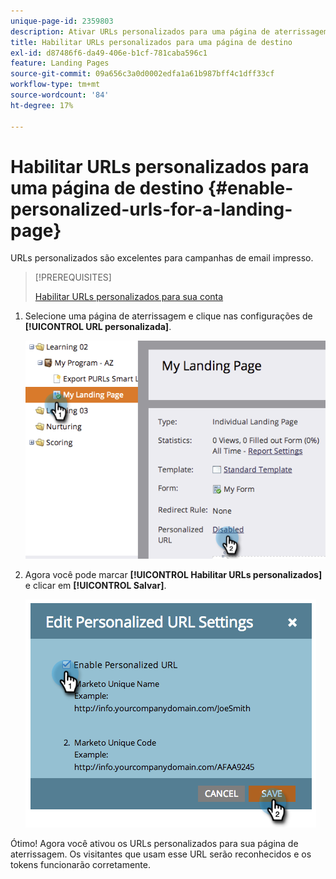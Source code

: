 ```yaml
---
unique-page-id: 2359803
description: Ativar URLs personalizados para uma página de aterrissagem - Documentação do Marketo - Documentação do produto
title: Habilitar URLs personalizados para uma página de destino
exl-id: d87486f6-da49-406e-b1cf-781caba596c1
feature: Landing Pages
source-git-commit: 09a656c3a0d0002edfa1a61b987bff4c1dff33cf
workflow-type: tm+mt
source-wordcount: '84'
ht-degree: 17%

---
```


# Habilitar URLs personalizados para uma página de destino {#enable-personalized-urls-for-a-landing-page}

URLs personalizados são excelentes para campanhas de email impresso.

>[!PREREQUISITES]
>
>[Habilitar URLs personalizados para sua conta](/help/marketo/product-docs/demand-generation/landing-pages/personalizing-landing-pages/enable-personalized-urls-for-your-account.md)

1. Selecione uma página de aterrissagem e clique nas configurações de **[!UICONTROL URL personalizada]**.

   ![](assets/image2014-9-18-13-3a24-3a3.png)

1. Agora você pode marcar **[!UICONTROL Habilitar URLs personalizados]** e clicar em **[!UICONTROL Salvar]**.

   ![](assets/image2014-9-18-13-3a23-3a53.png)

Ótimo! Agora você ativou os URLs personalizados para sua página de aterrissagem. Os visitantes que usam esse URL serão reconhecidos e os tokens funcionarão corretamente.
